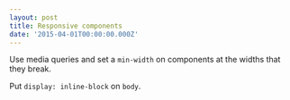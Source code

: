 ```yaml
---
layout: post
title: Responsive components
date: '2015-04-01T00:00:00.000Z'
---
```


Use media queries and set a `min-width` on components at the widths that they break.

Put `display: inline-block` on `body`.
